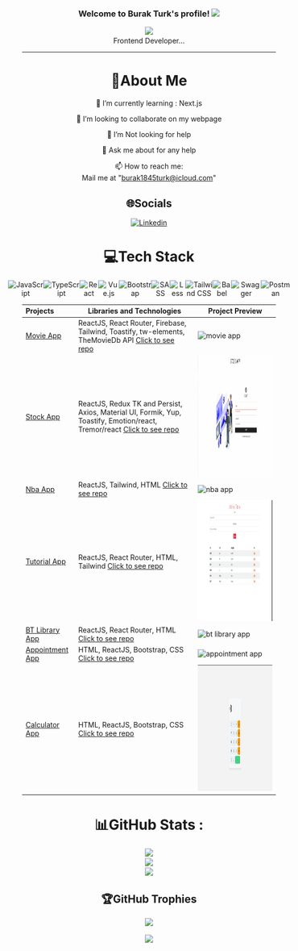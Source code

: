 <h3 align="center">
  Welcome to Burak Turk's profile!
  <img src="https://media.giphy.com/media/hvRJCLFzcasrR4ia7z/giphy.gif" width="28">
</h3>
<p align="center">
  <a href="https://github.com/Burakkturk"><img src="https://readme-typing-svg.herokuapp.com?color=%2336BCF7&center=true&vCenter=true&lines=Hi+%2C+welcome+to+my+Github+page;I+am+MuhammedBurakTurk;I+am+a+Frontend+Developer..."></a>
  <br/><a>Frontend Developer...</a>
</p>

---
<div align="center">
  
# 💫About Me 
  
🌱 I’m currently learning : Next.js

  👯 I’m looking to collaborate on my webpage

  🤔 I’m Not looking for help

  💬 Ask me about for any help

  📫 How to reach me:  
  Mail me at "burak1845turk@icloud.com"


## 🌐Socials
[![Linkedin](https://img.shields.io/badge/linkedin-%230A66C2.svg?style=plastic&logo=linkedin&logoColor=white)](https://www.linkedin.com/in/burakkturk) 
<div align="center">
  <h1>💻Tech Stack</h1>
  <div style="display: flex; justify-content: center;">
    <img src="https://img.shields.io/badge/javascript-%23323330.svg?style=for-the-badge&logo=javascript&logoColor=%23F7DF1E" alt="JavaScript">
    <img src="https://img.shields.io/badge/typescript-%23007ACC.svg?style=for-the-badge&logo=typescript&logoColor=white" alt="TypeScript">
    <img src="https://img.shields.io/badge/react-%2320232a.svg?style=for-the-badge&logo=react&logoColor=%2361DAFB" alt="React">
    <img src="https://img.shields.io/badge/vuejs-%2335495e.svg?style=for-the-badge&logo=vuedotjs&logoColor=%234FC08D" alt="Vue.js">
    <img src="https://img.shields.io/badge/bootstrap-%23563D7C.svg?style=for-the-badge&logo=bootstrap&logoColor=white" alt="Bootstrap">
    <img src="https://img.shields.io/badge/SASS-hotpink.svg?style=for-the-badge&logo=SASS&logoColor=white" alt="SASS">
    <img src="https://img.shields.io/badge/less-2B4C80?style=for-the-badge&logo=less&logoColor=white" alt="Less">
    <img src="https://img.shields.io/badge/tailwindcss-%2338B2AC.svg?style=for-the-badge&logo=tailwind-css&logoColor=white" alt="Tailwind CSS">
    <img src="https://img.shields.io/badge/Babel-F9DC3e?style=for-the-badge&logo=babel&logoColor=black" alt="Babel">
    <img src="https://img.shields.io/badge/-Swagger-%23Clojure?style=for-the-badge&logo=swagger&logoColor=white" alt="Swagger">
    <img src="https://img.shields.io/badge/Postman-FF6C37?style=for-the-badge&logo=postman&logoColor=white" alt="Postman">
  </div>
</div>

Projects      |Libraries and Technologies     |Project Preview   
:-------------------------|-------------------------|-------------------------
[Movie App](https://movie-app-177.netlify.app/) | ReactJS, React Router, Firebase, Tailwind, Toastify, tw-elements, TheMovieDb API [Click to see repo](https://github.com/Burakkturk/movie-app) | <img src="https://github.com/Burakkturk/movie-app/blob/main/movie-app.gif" width="430" height="240" alt="movie app"/> <div/>
[Stock App](https://stock-app1717.netlify.app/) | ReactJS, Redux TK and Persist, Axios, Material UI, Formik, Yup, Toastify, Emotion/react, Tremor/react [Click to see repo](https://github.com/Burakkturk/stock-app-2) | <img src="https://github.com/Burakkturk/stock-app-2/blob/main/Stock-App2.gif" width="430" height="240" alt="stock app"/>
[Nba App](https://nba-app-1.netlify.app/) | ReactJS, Tailwind, HTML [Click to see repo](https://github.com/Burakkturk/nba-app) | <img src="https://github.com/Burakkturk/nba-app/blob/main/NBA-Legends-app.gif" width="430" height="240" alt="nba app"/>
[Tutorial App](https://tutorial-app17.netlify.app/) | ReactJS, React Router, HTML, Tailwind [Click to see repo](https://github.com/Burakkturk/Tutorial-App) | <img src="https://github.com/Burakkturk/Tutorial-App/blob/main/Tutorial-App.gif" width="430" height="240" alt="tutorial app"/>
[BT Library App](https://bt-library.netlify.app/) | ReactJS, React Router, HTML [Click to see repo](https://github.com/Burakkturk/BT-Library) | <img src="https://github.com/Burakkturk/BT-Library/blob/main/BT-Library.gif" width="430" height="240" alt="bt library app"/>
[Appointment App](https://appointment17.netlify.app/) | HTML, ReactJS, Bootstrap, CSS [Click to see repo](https://github.com/Burakkturk/appointment)| <img src="https://github.com/Burakkturk/appointment/blob/main/Appointment-app.gif" width="430" height="250" alt="appointment app"/>
[Calculator App](https://calculatorapp17.netlify.app/) | HTML, ReactJS, Bootstrap, CSS [Click to see repo](https://github.com/Burakkturk/calculator-app)| <img src="https://github.com/Burakkturk/calculator-app/blob/master/calculator-app.gif" width="430" height="250" alt="calculator app"/>


# 📊GitHub Stats :
![](https://github-readme-stats.vercel.app/api?username=Burakkturk&theme=radical&hide_border=false&include_all_commits=false&count_private=false)<br/>
![](https://github-readme-streak-stats.herokuapp.com/?user=Burakkturk&theme=radical&hide_border=false)<br/>
![](https://github-readme-stats.vercel.app/api/top-langs/?username=Burakkturk&theme=radical&hide_border=false&include_all_commits=false&count_private=false&layout=compact)

## 🏆GitHub Trophies
![](https://github-profile-trophy.vercel.app/?username=Burakkturk&theme=discord&no-frame=false&no-bg=false&margin-w=4)



![](https://komarev.com/ghpvc/?username=Burakkturk&label=Visitors+Count&color=brightgreen)
</div>
